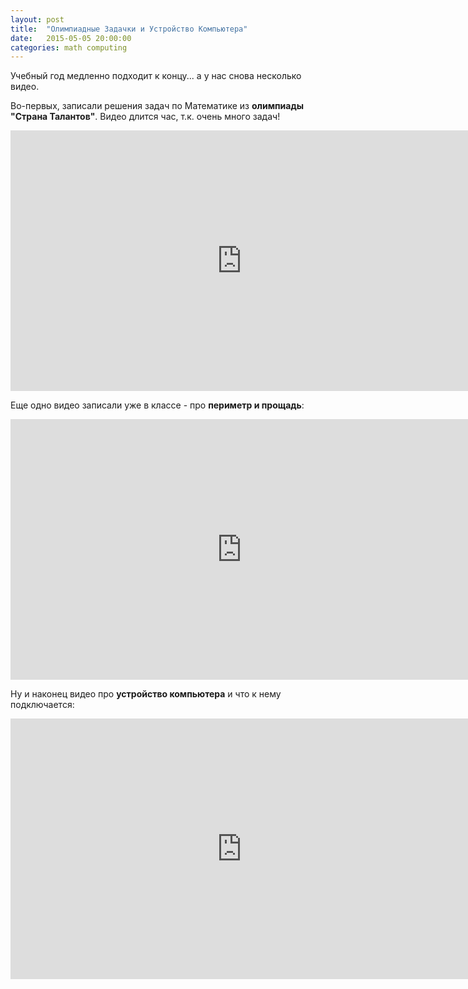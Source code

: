 ```yaml
---
layout: post
title:  "Олимпиадные Задачки и Устройство Компьютера"
date:   2015-05-05 20:00:00
categories: math computing
---
```


Учебный год медленно подходит к концу... а у нас снова несколько видео.

Во-первых, записали решения задач по Математике из **олимпиады "Страна Талантов"**. Видео длится час, т.к. очень много задач!

<iframe width="740" height="417" src="https://www.youtube.com/embed/bWAoQNDJms4" frameborder="0" allowfullscreen></iframe>

Еще одно видео записали уже в классе - про **периметр и прощадь**:

<iframe width="740" height="417" src="https://www.youtube.com/embed/6kO7Wz8Nl7M" frameborder="0" allowfullscreen></iframe>

Ну и наконец видео про **устройство компьютера** и что к нему подключается:

<iframe width="740" height="417" src="https://www.youtube.com/embed/zOrSGuDMNQ4" frameborder="0" allowfullscreen></iframe>
